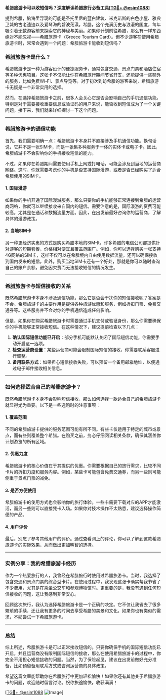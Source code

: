 **希腊旅游卡可以收短信吗？深度解读希腊旅行必备工具[[TG💪+ @esim1088](https://t.me/s/esim1088)]**

提到希腊，脑海里浮现的可能是圣托里尼的蓝白建筑、米克诺斯的白色小屋、雅典卫城的古老遗迹以及爱琴海的碧波荡漾。希腊，这个充满历史与浪漫的国度，每年吸引着无数游客前来探索它的神秘与美丽。如果你计划前往希腊，那么有一样东西绝对不能忽视——希腊旅游卡（Greece Tourism Card）。但不少游客在使用希腊旅游卡时，常常会遇到一个问题：希腊旅游卡能收到短信吗？

### 希腊旅游卡是什么？

希腊旅游卡是一种为游客设计的便捷服务卡，通常包含交通、景点门票和酒店住宿等多种优惠项目。这张卡不仅能让你在希腊旅行期间节省开支，还能提供一些额外的服务，比如免费Wi-Fi、景点导览等。对于初次到访希腊的游客来说，希腊旅游卡无疑是一个非常实用的选择。

然而，在选择希腊旅游卡之前，很多人会关心它是否会影响自己的手机通信功能。特别是对于需要接收重要信息或验证码的用户来说，能否收到短信成为了一个关键问题。接下来，我们就来详细探讨一下这个问题。

---

### 希腊旅游卡的通信功能

首先，我们需要明确一点：希腊旅游卡本身并不直接涉及手机通信功能。换句话说，它并不是一张SIM卡，而是一张集多种服务于一体的实体卡或电子卡。因此，希腊旅游卡不会影响你的手机接收短信的能力。

不过，如果你在希腊期间需要使用手机上网或打电话，可能会涉及到当地的运营商网络。这时，你就需要考虑你的手机是否支持国际漫游，或者是否已经购买了适合希腊使用的SIM卡。

#### 1. 国际漫游
如果你的手机开通了国际漫游服务，那么只要你的手机能够正常连接到希腊的运营商网络，你就可以继续接收来自国内的短信。需要注意的是，国际漫游的资费可能较高，尤其是在通话和数据流量方面。因此，在出发前最好咨询你的运营商，了解具体的漫游政策。

#### 2. 当地SIM卡
另一种更经济实惠的方式是购买希腊本地的SIM卡。许多希腊的电信公司都提供针对游客的短期套餐，价格相对便宜且覆盖范围广。例如，你可以选择购买一张支持4G网络的SIM卡，这样不仅可以在希腊境内自由使用数据流量，还可以确保接收到国内发来的短信。此外，购买当地SIM卡还有一个好处，那就是你可以随时查询自己的账户余额，避免因欠费而无法接收短信的情况发生。

---

### 希腊旅游卡与短信接收的关系

既然希腊旅游卡本身不涉及通信功能，那么它是否会干扰你的短信接收呢？答案是不会。希腊旅游卡的主要作用是提供各种旅游优惠和服务，例如折扣门票、免费交通券等。这些服务并不会对你的手机通信造成任何影响。

但是，如果你在购买希腊旅游卡时需要通过手机支付或验证身份，那么你需要确保你的手机能够正常接收短信。在这种情况下，建议提前检查以下几点：

1. **确认国际短信功能已开启**：部分手机可能默认关闭了国际短信功能，你需要手动开启这一选项。
2. **检查运营商设置**：某些运营商可能会限制国际短信的接收，你需要联系客服进行调整。
3. **备用联系方式**：如果担心短信接收失败，可以预留一个备用邮箱地址，以便通过电子邮件接收相关信息。

---

### 如何选择适合自己的希腊旅游卡？

既然希腊旅游卡本身不会影响短信接收，那么如何选择一款适合自己的希腊旅游卡就显得尤为重要。以下是一些选购时的注意事项：

#### 1. 覆盖范围
不同的希腊旅游卡提供的服务范围可能有所不同。有些卡仅适用于特定的城市或景点，而有些则覆盖整个希腊。在购买之前，务必仔细阅读相关条款，确保其涵盖你计划游览的所有区域。

#### 2. 优惠力度
希腊旅游卡的核心价值在于其提供的优惠。你需要根据自己的旅行需求，比较不同卡片的折扣力度和服务内容。例如，某些卡可能包含免费交通券，而另一些则可能侧重于景点门票的减免。

#### 3. 是否方便使用
希腊旅游卡的使用方式也会影响你的旅行体验。一些卡需要下载对应的APP才能激活，而另一些则可以直接凭卡入场。如果你对技术操作不太熟悉，建议选择操作简便的产品。

#### 4. 用户评价
最后，别忘了参考其他用户的评价。通过查看网上的评论，你可以了解到这款希腊旅游卡的实际效果，从而做出更加明智的选择。

---

### 实例分享：我的希腊旅游卡经历

作为一个热爱旅行的人，我曾经在希腊旅行时使用过希腊旅游卡。当时，我选择了包含交通和景点门票的综合型卡片。在使用过程中，我发现这张卡确实帮我节省了不少费用，尤其是在乘坐公交车和参观博物馆时。更重要的是，我没有遇到任何短信接收的问题，这让我感到非常安心。

回顾这次旅行，我认为选择希腊旅游卡是一个正确的决定。它不仅让我省去了很多繁琐的手续，还让我有更多的时间去享受希腊的美景和文化。如果你也有类似的需求，不妨尝试一下希腊旅游卡。

---

### 总结

综上所述，希腊旅游卡是可以正常接收短信的。只要你确保手机的国际短信功能已开启，并且运营商没有限制国际短信的接收，那么在使用希腊旅游卡的过程中，你完全不用担心短信接收的问题。当然，为了保险起见，建议在出发前做好充分准备，比如预留备用联系方式或咨询运营商的具体政策。

希望这篇文章能帮助你在希腊旅行中更加轻松愉快！如果你还有其他关于希腊旅游卡的问题，欢迎随时留言讨论。祝你旅途愉快，收获满满！

[[TG💪+ @esim1088](https://t.me/s/esim1088) ![Image](https://i.postimg.cc/4NQfJmqS/Snipaste-2025-05-13-00-14-12.png)]